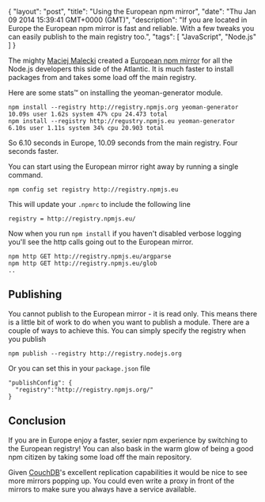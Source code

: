 {
  "layout": "post",
  "title": "Using the European npm mirror",
  "date": "Thu Jan 09 2014 15:39:41 GMT+0000 (GMT)",
  "description": "If you are located in Europe the European npm mirror is fast and reliable. With a few tweaks you can easily publish to the main registry too.",
  "tags": [
    "JavaScript",
    "Node.js"
  ]
}

The mighty [Maciej Malecki][1] created a [European npm mirror][2] for all the Node.js developers this side of the Atlantic. It is much faster to install packages from and takes some load off the main registry. 

Here are some stats&trade; on installing the yeoman-generator module.

    npm install --registry http://registry.npmjs.org yeoman-generator  10.09s user 1.62s system 47% cpu 24.473 total
    npm install --registry http://regustry.npmjs.eu yeoman-generator  6.10s user 1.11s system 34% cpu 20.903 total

So 6.10 seconds in Europe, 10.09 seconds from the main registry. Four seconds faster.

You can start using the European mirror right away by running a single command.

    npm config set registry http://registry.npmjs.eu 

This will update your `.npmrc` to include the following line

    registry = http://registry.npmjs.eu/

Now when you run `npm install` if you haven't disabled verbose logging you'll see the http calls going out to the European mirror.

    npm http GET http://registry.npmjs.eu/argparse
    npm http GET http://registry.npmjs.eu/glob
    .. 

## Publishing

You cannot publish to the European mirror - it is read only. This means there is a little bit of work to do when you want to publish a module. There are a couple of ways to achieve this. You can simply specify the registry when you publish

    npm publish --registry http://registry.nodejs.org

Or you can set this in your `package.json` file

    "publishConfig": {
      "registry":"http://registry.npmjs.org/"
    }

## Conclusion

If you are in Europe enjoy a faster, sexier npm experience by switching to the European registry! You can also bask in the warm glow of being a good npm citizen by taking some load off the main repository.

Given [CouchDB][3]'s excellent replication capabilities it would be nice to see more mirrors popping up. You could even write a proxy in front of the mirrors to make sure you always have a service available. 

[1]: http://mmalecki.com/
[2]: http://npmjs.eu/
[3]: https://couchdb.apache.org/

